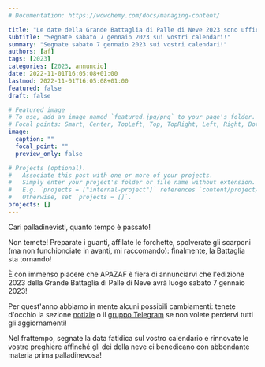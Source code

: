 ```yaml
---
# Documentation: https://wowchemy.com/docs/managing-content/

title: "Le date della Grande Battaglia di Palle di Neve 2023 sono ufficiali!"
subtitle: "Segnate sabato 7 gennaio 2023 sui vostri calendari!"
summary: "Segnate sabato 7 gennaio 2023 sui vostri calendari!"
authors: [af]
tags: [2023]
categories: [2023, annuncio]
date: 2022-11-01T16:05:08+01:00
lastmod: 2022-11-01T16:05:08+01:00
featured: false
draft: false

# Featured image
# To use, add an image named `featured.jpg/png` to your page's folder.
# Focal points: Smart, Center, TopLeft, Top, TopRight, Left, Right, BottomLeft, Bottom, BottomRight.
image:
  caption: ""
  focal_point: ""
  preview_only: false

# Projects (optional).
#   Associate this post with one or more of your projects.
#   Simply enter your project's folder or file name without extension.
#   E.g. `projects = ["internal-project"]` references `content/project/deep-learning/index.md`.
#   Otherwise, set `projects = []`.
projects: []
---
```


Cari palladinevisti, quanto tempo è passato!

Non temete! Preparate i guanti, affilate le forchette, spolverate gli scarponi (ma non funchionciate in avanti, mi raccomando): finalmente, la Battaglia sta tornando!

È con immenso piacere che APAZAF è fiera di annunciarvi che l'edizione 2023 della Grande Battaglia di Palle di Neve avrà luogo sabato 7 gennaio 2023!

Per quest'anno abbiamo in mente alcuni possibili cambiamenti: tenete d'occhio la sezione [notizie](/it/post) o il [gruppo Telegram](https://t.me/joinchat/UsNhFbmVl6W_Odyz) se non volete perdervi tutti gli aggiornamenti!

Nel frattempo, segnate la data fatidica sul vostro calendario e rinnovate le vostre preghiere affinché gli dei della neve ci benedicano con abbondante materia prima palladinevosa!
